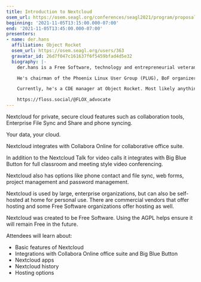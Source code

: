 ```yaml
---
title: Introduction to Nextcloud
osem_url: https://osem.seagl.org/conferences/seagl2021/program/proposals/854
beginning: '2021-11-05T13:15:00.000-07:00'
end: '2021-11-05T13:45:00.000-07:00'
presenters:
- name: der.hans
  affiliation: Object Rocket
  osem_url: https://osem.seagl.org/users/363
  gravatar_id: 26d7f047c161637f6f5459bfad4d5e32
  biography: |-
    der.hans is a Free Software, technology and entrepreneurial veteran.

    He's chairman of the Phoenix Linux User Group (PLUG), BoF organizer for the Southern California Linux Expo (SCaLE), and founder of the Free Software Stammtisch and Stammtisch Job Nights.

    Currently, he's a CDE manager at Object Rocket. Most likely anything he says publicly was not approved by $dayjob.

    https://floss.social/@FLOX_advocate
---
```


Nextcloud for private, secure cloud features such as collaboration tools, Enterprise File Sync and Share and phone syncing.

Your data, your cloud.

Nextcloud integrates with Collabora Online for collaborative office suite.

In addition to the Nextcloud Talk for video calls it integrates with Big Blue Button for full classroom and meeting style video conferencing.

Nextcloud also has options like phone contact and file sync, web forms, project management and password management.

Nextcloud is used by large, enterprise organizations, but can also be self-hosted at home for personal use. There are commercial vendors that offer hosting and some Free Software organizations offer hosting as well.

Nextcloud was created to be Free Software. Using the AGPL helps ensure it will remain Free in the future.

Attendees will learn about:

* Basic features of Nextcloud
* Integrations with Collabora Online office suite and Big Blue Button
* Nextcloud apps
* Nextcloud history
* Hosting options
